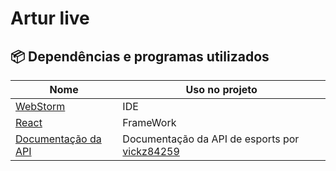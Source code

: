 # Artur live

## 📦 Dependências e programas utilizados

| Nome                                             | Uso no projeto                                               |
| ------------------------------------------------ | ------------------------------------------------------------ |
| [WebStorm](https://www.jetbrains.com/webstorm/)        | IDE |
| [React](https://reactjs.org/) | FrameWork |
| [Documentação da API](https://github.com/vickz84259/lolesports-api-docs) | Documentação da API de esports por [vickz84259](https://github.com/vickz84259) |
